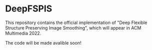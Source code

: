 # DeepFSPIS
This repository contains the official implementation of "Deep Flexible Structure Preserving Image Smoothing", which will appear in ACM Multimedia 2022.

The code will be made avalible soon! 


